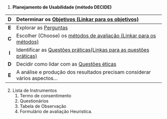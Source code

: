 1) **Planejamento de Usabilidade (método DECIDE)**

| D | Determinar os [Objetivos (Linkar para os objetivos)](https://github.com/pagina)   |
| :---: | :---- |
| **E** | Explorar as [Perguntas](https://github.com/mdarce765/ProjetoIHC/blob/main/Arquivos/Documentos/7_coleta_dados.md) |
| **C** | Escolher (Choose) os [métodos de avaliação (Linkar para os métodos)](https://github.com/pagina) 
| **I** | Identificar as [Questões práticas(Linkas para as questões práticas)](https://github.com/pagina) |
| **D** | Decidir como lidar com as [Questões éticas](https://github.com/mdarce765/ProjetoIHC/blob/main/Arquivos/Documentos/7_coleta_dados.md) |
| **E** | A análise e produção dos resultados precisam considerar vários aspectos… |

2) Lista de Instrumentos  
   1) Termo de consentimento  
   2) Questionários  
   3) Tabela de Observação  
   4) Formulário de avaliação Heuristica.

